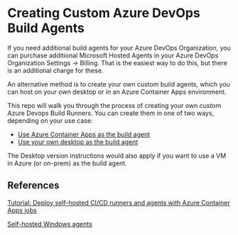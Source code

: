 # Creating Custom Azure DevOps Build Agents

If you need additional build agents for your Azure DevOps Organization, you can purchase additional Microsoft Hosted Agents in your Azure DevOps Organization Settings -> Billing.  That is the easiest way to do this, but there is an additional charge for these.

An alternative method is to create your own custom build agents, which you can host on your own desktop or in an Azure Container Apps environment.

This repo will walk you through the process of creating your own custom Azure Devops Build Runners. You can create them in one of two ways, depending on your use case:

* [Use Azure Container Apps as the build agent](./aca-runner/README.md)
* [Use your own desktop as the build agent](./desktop-runner/README.md)

The Desktop version instructions would also apply if you want to use a VM in Azure (or on-prem) as the build agent.

## References

[Tutorial: Deploy self-hosted CI/CD runners and agents with Azure Container Apps jobs](https://learn.microsoft.com/en-us/azure/container-apps/tutorial-ci-cd-runners-jobs?tabs=bash&pivots=container-apps-jobs-self-hosted-ci-cd-azure-pipelines)

[Self-hosted Windows agents](https://learn.microsoft.com/en-us/azure/devops/pipelines/agents/windows-agent?view=azure-devops)

<!-- Another example for VM Scale Set Agents: https://dev.to/n3wt0n/everything-about-the-azure-pipelines-scale-set-agents-vmss-cp2 
     Also: Run Azure Pipelines in Docker (same guy -- CoderDave) -- https://www.youtube.com/watch?v=rO-VKProMp8 -->
